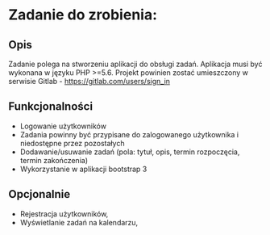 
 # Zadanie do zrobienia:

## Opis

Zadanie polega na stworzeniu aplikacji do obsługi zadań. Aplikacja musi
być wykonana w języku PHP >=5.6. Projekt powinien zostać umieszczony w 
serwisie Gitlab - https://gitlab.com/users/sign_in

## Funkcjonalności

- Logowanie użytkowników
- Zadania powinny być przypisane do zalogowanego użytkownika i
niedostępne przez pozostałych
- Dodawanie/usuwanie zadań (pola: tytuł, opis, termin rozpoczęcia,
termin zakończenia)
- Wykorzystanie w aplikacji bootstrap 3


## Opcjonalnie
- Rejestracja użytkowników,
- Wyświetlanie zadań na kalendarzu,
